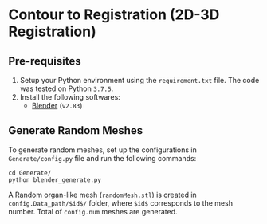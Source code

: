 # Contour to Registration (2D-3D Registration)

## Pre-requisites

1. Setup your Python environment using the `requirement.txt` file. The code was tested on Python `3.7.5`.
2. Install the following softwares:
    - [Blender](https://www.blender.org/download/) (`v2.83`)

## Generate Random Meshes

To generate random meshes, set up the configurations in `Generate/config.py` file and run the following commands:

```
cd Generate/
python blender_generate.py
```

A Random organ-like mesh (`randomMesh.stl`) is created in `config.Data_path/$id$/` folder, where `$id$` corresponds to the mesh number.  Total of `config.num` meshes are generated.
